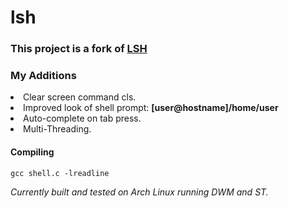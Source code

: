 # lsh
<h3>This project is a fork of <a href="https://github.com/brenns10/lsh"> LSH</a></h3>
<h3>My Additions</h3>
<li>Clear screen command cls.</li>
<li>Improved look of shell prompt: <b>[user@hostname]/home/user</b></li>
<li>Auto-complete on tab press.</li>
<li>Multi-Threading.</li>
<h4>Compiling</h4>

```
gcc shell.c -lreadline
```
<i>Currently built and tested on Arch Linux running DWM and ST.</i>
